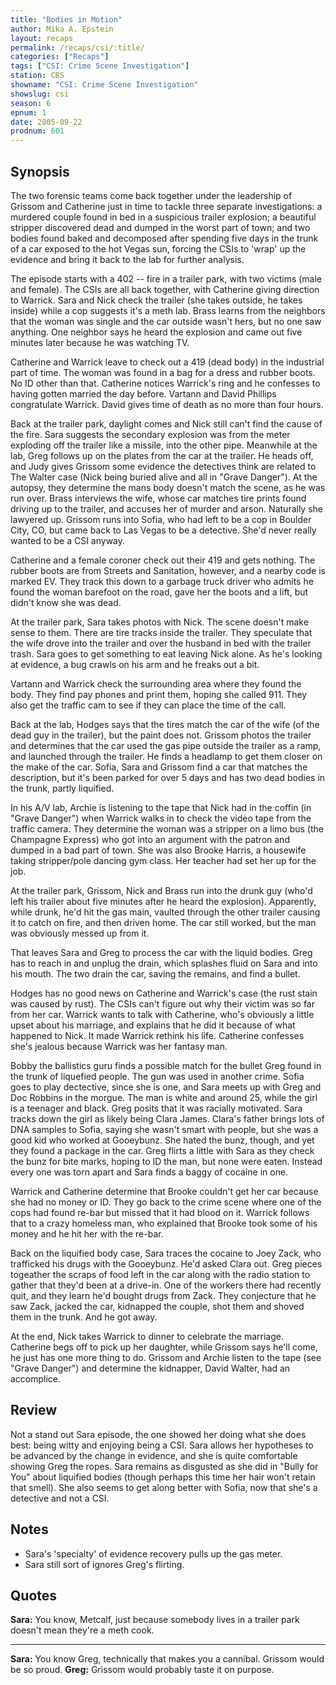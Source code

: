 ```yaml
---
title: "Bodies in Motion"
author: Mika A. Epstein
layout: recaps
permalink: /recaps/csi/:title/
categories: ["Recaps"]
tags: ["CSI: Crime Scene Investigation"]
station: CBS
showname: "CSI: Crime Scene Investigation"
showslug: csi
season: 6
epnum: 1
date: 2005-09-22
prodnum: 601
---
```


## Synopsis

The two forensic teams come back together under the leadership of Grissom and Catherine just in time to tackle three separate investigations: a murdered couple found in bed in a suspicious trailer explosion; a beautiful stripper discovered dead and dumped in the worst part of town; and two bodies found baked and decomposed after spending five days in the trunk of a car exposed to the hot Vegas sun, forcing the CSIs to 'wrap' up the evidence and bring it back to the lab for further analysis.

The episode starts with a 402 -- fire in a trailer park, with two victims (male and female). The CSIs are all back together, with Catherine giving direction to Warrick. Sara and Nick check the trailer (she takes outside, he takes inside) while a cop suggests it's a meth lab. Brass learns from the neighbors that the woman was single and the car outside wasn't hers, but no one saw anything. One neighbor says he heard the explosion and came out five minutes later because he was watching TV.

Catherine and Warrick leave to check out a 419 (dead body) in the industrial part of time. The woman was found in a bag for a dress and rubber boots. No ID other than that. Catherine notices Warrick's ring and he confesses to having gotten married the day before. Vartann and David Phillips congratulate Warrick. David gives time of death as no more than four hours.

Back at the trailer park, daylight comes and Nick still can't find the cause of the fire. Sara suggests the secondary explosion was from the meter exploding off the trailer like a missile, into the other pipe. Meanwhile at the lab, Greg follows up on the plates from the car at the trailer. He heads off, and Judy gives Grissom some evidence the detectives think are related to The Walter case (Nick being buried alive and all in "Grave Danger"). At the autopsy, they determine the mans body doesn't match the scene, as he was run over. Brass interviews the wife, whose car matches tire prints found driving up to the trailer, and accuses her of murder and arson. Naturally she lawyered up. Grissom runs into Sofia, who had left to be a cop in Boulder City, CO, but came back to Las Vegas to be a detective. She'd never really wanted to be a CSI anyway.

Catherine and a female coroner check out their 419 and gets nothing. The rubber boots are from Streets and Sanitation, however, and a nearby code is marked EV. They track this down to a garbage truck driver who admits he found the woman barefoot on the road, gave her the boots and a lift, but didn't know she was dead.

At the trailer park, Sara takes photos with Nick. The scene doesn't make sense to them. There are tire tracks inside the trailer. They speculate that the wife drove into the trailer and over the husband in bed with the trailer trash. Sara goes to get something to eat leaving Nick alone. As he's looking at evidence, a bug crawls on his arm and he freaks out a bit.

Vartann and Warrick check the surrounding area where they found the body. They find pay phones and print them, hoping she called 911. They also get the traffic cam to see if they can place the time of the call.

Back at the lab, Hodges says that the tires match the car of the wife (of the dead guy in the trailer), but the paint does not. Grissom photos the trailer and determines that the car used the gas pipe outside the trailer as a ramp, and launched through the trailer. He finds a headlamp to get them closer on the make of the car. Sofia, Sara and Grissom find a car that matches the description, but it's been parked for over 5 days and has two dead bodies in the trunk, partly liquified.

In his A/V lab, Archie is listening to the tape that Nick had in the coffin (in "Grave Danger") when Warrick walks in to check the video tape from the traffic camera. They determine the woman was a stripper on a limo bus (the Champagne Express) who got into an argument with the patron and dumped in a bad part of town. She was also Brooke Harris, a housewife taking stripper/pole dancing gym class. Her teacher had set her up for the job.

At the trailer park, Grissom, Nick and Brass run into the drunk guy (who'd left his trailer about five minutes after he heard the explosion). Apparently, while drunk, he'd hit the gas main, vaulted through the other trailer causing it to catch on fire, and then driven home. The car still worked, but the man was obviously messed up from it.

That leaves Sara and Greg to process the car with the liquid bodies. Greg has to reach in and unplug the drain, which splashes fluid on Sara and into his mouth. The two drain the car, saving the remains, and find a bullet.

Hodges has no good news on Catherine and Warrick's case (the rust stain was caused by rust). The CSIs can't figure out why their victim was so far from her car. Warrick wants to talk with Catherine, who's obviously a little upset about his marriage, and explains that he did it because of what happened to Nick. It made Warrick rethink his life. Catherine confesses she's jealous because Warrick was her fantasy man.

Bobby the ballistics guru finds a possible match for the bullet Greg found in the trunk of liquefied people. The gun was used in another crime. Sofia goes to play dectective, since she is one, and Sara meets up with Greg and Doc Robbins in the morgue. The man is white and around 25, while the girl is a teenager and black. Greg posits that it was racially motivated. Sara tracks down the girl as likely being Clara James. Clara's father brings lots of DNA samples to Sofia, saying she wasn't smart with people, but she was a good kid who worked at Gooeybunz. She hated the bunz, though, and yet they found a package in the car. Greg flirts a little with Sara as they check the bunz for bite marks, hoping to ID the man, but none were eaten. Instead every one was torn apart and Sara finds a baggy of cocaine in one.

Warrick and Catherine determine that Brooke couldn't get her car because she had no money or ID. They go back to the crime scene where one of the cops had found re-bar but missed that it had blood on it. Warrick follows that to a crazy homeless man, who explained that Brooke took some of his money and he hit her with the re-bar.

Back on the liquified body case, Sara traces the cocaine to Joey Zack, who trafficked his drugs with the Gooeybunz. He'd asked Clara out. Greg pieces togeather the scraps of food left in the car along with the radio station to gather that they'd been at a drive-in. One of the workers there had recently quit, and they learn he'd bought drugs from Zack. They conjecture that he saw Zack, jacked the car, kidnapped the couple, shot them and shoved them in the trunk. And he got away.

At the end, Nick takes Warrick to dinner to celebrate the marriage. Catherine begs off to pick up her daughter, while Grissom says he'll come, he just has one more thing to do. Grissom and Archie listen to the tape (see "Grave Danger") and determine the kidnapper, David Walter, had an accomplice.

## Review

Not a stand out Sara episode, the one showed her doing what she does best: being witty and enjoying being a CSI. Sara allows her hypotheses to be advanced by the change in evidence, and she is quite comfortable showing Greg the ropes. Sara remains as disgusted as she did in "Bully for You" about liquified bodies (though perhaps this time her hair won't retain that smell). She also seems to get along better with Sofia, now that she's a detective and not a CSI.

## Notes

* Sara's 'specialty' of evidence recovery pulls up the gas meter.
* Sara still sort of ignores Greg's flirting.

## Quotes

**Sara:** You know, Metcalf, just because somebody lives in a trailer park doesn't mean they're a meth cook.

- - -

**Sara:** You know Greg, technically that makes you a cannibal. Grissom would be so proud.
**Greg:** Grissom would probably taste it on purpose.

